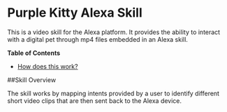 # Purple Kitty Alexa Skill

This is a video skill for the Alexa platform. It provides the ability to interact with a digital pet through mp4 files embedded in an Alexa skill.

**Table of Contents**

- [How does this work?](#skill-overview)


##Skill Overview

The skill works by mapping intents provided by a user to identify different short video clips that are then sent back to the Alexa device.
